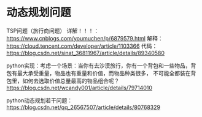 # 动态规划问题

TSP问题（旅行商问题）
详解！！！：https://www.cnblogs.com/youmuchen/p/6879579.html
解释：https://cloud.tencent.com/developer/article/1103366
代码：https://blog.csdn.net/sinat_36811967/article/details/89340580

python实现：考虑一个场景：当你有去沙漠旅行，你有一个背包和一些物品，背包有最大承受重量，物品也有重量和价值，而物品种类很多，
不可能全都装在背包里，如何去选取价值总量最高的物品组合呢？
https://blog.csdn.net/wcandy001/article/details/79714010


python动态规划若干问题：
https://blog.csdn.net/qq_26567507/article/details/80768329
